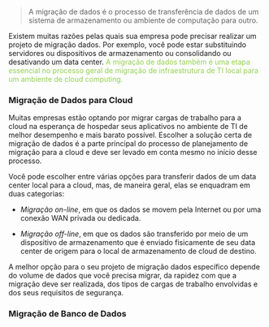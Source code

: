 
> A migração de dados é o processo de transferência de dados de um sistema de armazenamento ou ambiente de computação para outro.

Existem muitas razões pelas quais sua empresa pode precisar realizar um projeto de migração dados. Por exemplo, você pode estar substituindo servidores ou dispositivos de armazenamento ou consolidando ou desativando um data center. <span style="color:#92d050">A migração de dados também é uma etapa essencial no processo geral de migração de infraestrutura de TI local para um ambiente de cloud computing.</span> 

### Migração de Dados para Cloud

Muitas empresas estão optando por migrar cargas de trabalho para a cloud na esperança de hospedar seus aplicativos no ambiente de TI de melhor desempenho e mais barato possível. Escolher a solução certa de migração de dados é a parte principal do processo de planejamento de migração para a cloud e deve ser levado em conta mesmo no início desse processo.

Você pode escolher entre várias opções para transferir dados de um data center local para a cloud, mas, de maneira geral, elas se enquadram em duas categorias:

- _Migração on-line_, em que os dados se movem pela Internet ou por uma conexão WAN privada ou dedicada.  
      
- _Migração off-line_, em que os dados são transferido por meio de um dispositivo de armazenamento que é enviado fisicamente de seu data center de origem para o local de armazenamento de cloud de destino.

A melhor opção para o seu projeto de migração dados específico depende do volume de dados que você precisa migrar, da rapidez com que a migração deve ser realizada, dos tipos de cargas de trabalho envolvidas e dos seus requisitos de segurança.

### Migração de Banco de Dados

